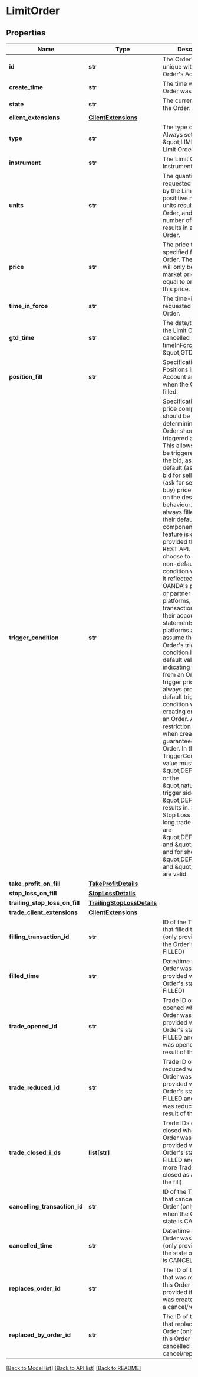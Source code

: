 # LimitOrder

## Properties
Name | Type | Description | Notes
------------ | ------------- | ------------- | -------------
**id** | **str** | The Order&#39;s identifier, unique within the Order&#39;s Account. | [optional] 
**create_time** | **str** | The time when the Order was created. | [optional] 
**state** | **str** | The current state of the Order. | [optional] 
**client_extensions** | [**ClientExtensions**](ClientExtensions.md) |  | [optional] 
**type** | **str** | The type of the Order. Always set to \&quot;LIMIT\&quot; for Limit Orders. | [optional] 
**instrument** | **str** | The Limit Order&#39;s Instrument. | [optional] 
**units** | **str** | The quantity requested to be filled by the Limit Order. A posititive number of units results in a long Order, and a negative number of units results in a short Order. | [optional] 
**price** | **str** | The price threshold specified for the Limit Order. The Limit Order will only be filled by a market price that is equal to or better than this price. | [optional] 
**time_in_force** | **str** | The time-in-force requested for the Limit Order. | [optional] 
**gtd_time** | **str** | The date/time when the Limit Order will be cancelled if its timeInForce is \&quot;GTD\&quot;. | [optional] 
**position_fill** | **str** | Specification of how Positions in the Account are modified when the Order is filled. | [optional] 
**trigger_condition** | **str** | Specification of which price component should be used when determining if an Order should be triggered and filled. This allows Orders to be triggered based on the bid, ask, mid, default (ask for buy, bid for sell) or inverse (ask for sell, bid for buy) price depending on the desired behaviour. Orders are always filled using their default price component. This feature is only provided through the REST API. Clients who choose to specify a non-default trigger condition will not see it reflected in any of OANDA&#39;s proprietary or partner trading platforms, their transaction history or their account statements. OANDA platforms always assume that an Order&#39;s trigger condition is set to the default value when indicating the distance from an Order&#39;s trigger price, and will always provide the default trigger condition when creating or modifying an Order. A special restriction applies when creating a guaranteed Stop Loss Order. In this case the TriggerCondition value must either be \&quot;DEFAULT\&quot;, or the \&quot;natural\&quot; trigger side \&quot;DEFAULT\&quot; results in. So for a Stop Loss Order for a long trade valid values are \&quot;DEFAULT\&quot; and \&quot;BID\&quot;, and for short trades \&quot;DEFAULT\&quot; and \&quot;ASK\&quot; are valid. | [optional] 
**take_profit_on_fill** | [**TakeProfitDetails**](TakeProfitDetails.md) |  | [optional] 
**stop_loss_on_fill** | [**StopLossDetails**](StopLossDetails.md) |  | [optional] 
**trailing_stop_loss_on_fill** | [**TrailingStopLossDetails**](TrailingStopLossDetails.md) |  | [optional] 
**trade_client_extensions** | [**ClientExtensions**](ClientExtensions.md) |  | [optional] 
**filling_transaction_id** | **str** | ID of the Transaction that filled this Order (only provided when the Order&#39;s state is FILLED) | [optional] 
**filled_time** | **str** | Date/time when the Order was filled (only provided when the Order&#39;s state is FILLED) | [optional] 
**trade_opened_id** | **str** | Trade ID of Trade opened when the Order was filled (only provided when the Order&#39;s state is FILLED and a Trade was opened as a result of the fill) | [optional] 
**trade_reduced_id** | **str** | Trade ID of Trade reduced when the Order was filled (only provided when the Order&#39;s state is FILLED and a Trade was reduced as a result of the fill) | [optional] 
**trade_closed_i_ds** | **list[str]** | Trade IDs of Trades closed when the Order was filled (only provided when the Order&#39;s state is FILLED and one or more Trades were closed as a result of the fill) | [optional] 
**cancelling_transaction_id** | **str** | ID of the Transaction that cancelled the Order (only provided when the Order&#39;s state is CANCELLED) | [optional] 
**cancelled_time** | **str** | Date/time when the Order was cancelled (only provided when the state of the Order is CANCELLED) | [optional] 
**replaces_order_id** | **str** | The ID of the Order that was replaced by this Order (only provided if this Order was created as part of a cancel/replace). | [optional] 
**replaced_by_order_id** | **str** | The ID of the Order that replaced this Order (only provided if this Order was cancelled as part of a cancel/replace). | [optional] 

[[Back to Model list]](../README.md#documentation-for-models) [[Back to API list]](../README.md#documentation-for-api-endpoints) [[Back to README]](../README.md)


